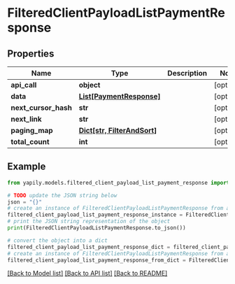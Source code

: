 # FilteredClientPayloadListPaymentResponse


## Properties

Name | Type | Description | Notes
------------ | ------------- | ------------- | -------------
**api_call** | **object** |  | [optional] 
**data** | [**List[PaymentResponse]**](PaymentResponse.md) |  | [optional] 
**next_cursor_hash** | **str** |  | [optional] 
**next_link** | **str** |  | [optional] 
**paging_map** | [**Dict[str, FilterAndSort]**](FilterAndSort.md) |  | [optional] 
**total_count** | **int** |  | [optional] 

## Example

```python
from yapily.models.filtered_client_payload_list_payment_response import FilteredClientPayloadListPaymentResponse

# TODO update the JSON string below
json = "{}"
# create an instance of FilteredClientPayloadListPaymentResponse from a JSON string
filtered_client_payload_list_payment_response_instance = FilteredClientPayloadListPaymentResponse.from_json(json)
# print the JSON string representation of the object
print(FilteredClientPayloadListPaymentResponse.to_json())

# convert the object into a dict
filtered_client_payload_list_payment_response_dict = filtered_client_payload_list_payment_response_instance.to_dict()
# create an instance of FilteredClientPayloadListPaymentResponse from a dict
filtered_client_payload_list_payment_response_from_dict = FilteredClientPayloadListPaymentResponse.from_dict(filtered_client_payload_list_payment_response_dict)
```
[[Back to Model list]](../README.md#documentation-for-models) [[Back to API list]](../README.md#documentation-for-api-endpoints) [[Back to README]](../README.md)


